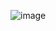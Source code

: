 ![image](https://github.com/tomalexsmith/SQL-Challenges/assets/95169394/30e6ce57-e653-4ed2-ace9-8e27b794efc6)
